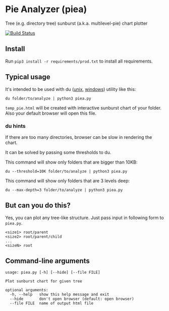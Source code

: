 # Pie Analyzer (piea)
Tree (e.g. directory tree) sunburst (a.k.a. multilevel-pie) chart plotter

[![Build Status](https://travis-ci.org/matrohin/pie-analyzer.svg?branch=master)](https://travis-ci.org/matrohin/pie-analyzer)

## Install
Run `pip3 install -r requirements/prod.txt` to install all requirements.

## Typical usage

It's intended to be used with du
([unix](https://en.wikipedia.org/wiki/Du_%28Unix%29),
[windows](https://docs.microsoft.com/en-us/sysinternals/downloads/du))
utility like this:

```
du folder/to/analyze | python3 piea.py
```

`temp_pie.html` will be created with interactive sunburst chart of your folder.
Also your default browser will open this file.

### du hints

If there are too many directories, browser can be slow in rendering the chart.

It can be solved by passing some thresholds to du.

This command will show only folders that are bigger than 10KB:
```
du --threshold=10K folder/to/analyze | python3 piea.py
```

This command will show only folders that are 3 levels deep:
```
du --max-depth=3 folder/to/analyze | python3 piea.py
```

## But can you do this?

Yes, you can plot any tree-like structure. Just pass input in following form to `piea.py`.
```
<size1> root/parent
<size2> root/parent/child
...
<sizeN> root
```

## Command-line arguments

```
usage: piea.py [-h] [--hide] [--file FILE]

Plot sunburst chart for given tree

optional arguments:
  -h, --help   show this help message and exit
  --hide       don't open browser (default: open browser)
  --file FILE  name of output html file
```

